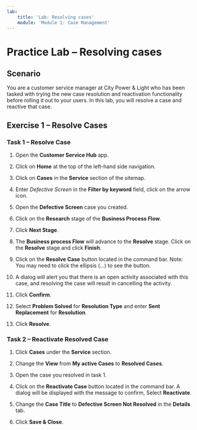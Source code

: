 ```yaml
---
lab:
    title: 'Lab: Resolving cases'
    module: 'Module 1: Case Management'
---
```


# Practice Lab – Resolving cases

## Scenario

You are a customer service manager at City Power & Light who has been tasked with trying the new case resolution and reactivation functionality before rolling it out to your users. In this lab, you will resolve a case and reactive that case.

## Exercise 1 – Resolve Cases

### Task 1 – Resolve Case

1.  Open the **Customer Service Hub** app.

2.  Click on **Home** at the top of the left-hand side navigation.

3.  Click on **Cases** in the **Service** section of the sitemap.

4.  Enter *Defective Screen* in the **Filter by keyword** field, click on the arrow icon.

5.  Open the **Defective Screen** case you created.

6.  Click on the **Research** stage of the **Business Process Flow**.

7.  Click **Next Stage**.

8.  The **Business process Flow** will advance to the **Resolve** stage. Click on the **Resolve** stage and click **Finish**.

9.  Click on the **Resolve Case** button located in the command bar. Note: You may need to click the ellipsis (...) to see the button.

10. A dialog will alert you that there is an open activity associated with this case, and resolving the case will result in cancelling the activity.

11. Click **Confirm**.

12. Select **Problem Solved** for **Resolution Type** and enter **Sent Replacement** for **Resolution**.

13. Click **Resolve**.

### Task 2 – Reactivate Resolved Case

1.  Click **Cases** under the **Service** section.

2.  Change the **View** from **My active Cases** to **Resolved Cases**.

3.  Open the case you resolved in task 1.

4.  Click on the **Reactivate Case** button located in the command bar. A dialog will be displayed with the message to confirm, Select **Reactivate**. 

5.  Change the **Case Title** to **Defective Screen Not Resolved** in the **Details** tab.

6.  Click **Save & Close**.
